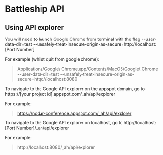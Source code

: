 # Battleship API

## Using API explorer

You will need to launch Google Chrome from terminal with the flag --user-data-dir=test --unsafely-treat-insecure-origin-as-secure=http://localhost:[Port Number]

For example (whilst quit from google chrome): 
> Applications/Google\ Chrome.app/Contents/MacOS/Google\ Chrome --user-data-dir=test --unsafely-treat-insecure-origin-as-secure=http://localhost:8080

To navigate to the Google API explorer on the appspot domain, go to https://[your project id].appspot.com/_ah/api/explorer

For example:

> https://nodar-conference.appspot.com/_ah/api/explorer

To navigate to the Google API explorer on localhost, go to http://localhost:[Port Number]/_ah/api/explorer

For example:
  
> http://localhost:8080/_ah/api/explorer



